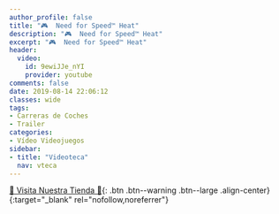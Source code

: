 ```yaml
---
author_profile: false
title: "🎮  Need for Speed™ Heat"
description: "🎮  Need for Speed™ Heat"
excerpt: "🎮  Need for Speed™ Heat"
header:
  video:
    id: 9ewiJJe_nYI
    provider: youtube
comments: false
date: 2019-08-14 22:06:12
classes: wide
tags:
- Carreras de Coches
- Trailer
categories:
- Vídeo Videojuegos
sidebar:
- title: "Videoteca"
  nav: vteca
---
```


[🎁 Visita Nuestra Tienda 🎁](https://www.amazon.es/shop/cibercursos){: .btn .btn--warning .btn--large .align-center}{:target="_blank" rel="nofollow,noreferrer"}